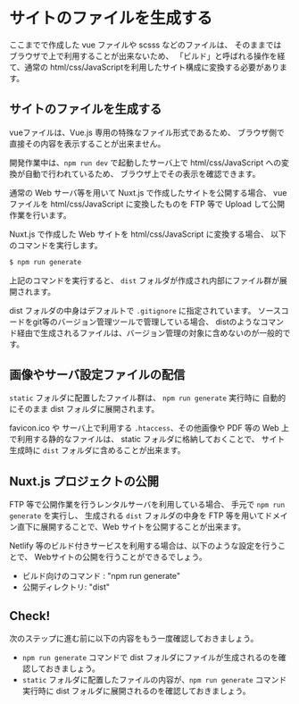 # サイトのファイルを生成する

ここまでで作成した vue ファイルや scsss などのファイルは、
そのままでは ブラウザで上で利用することが出来ないため、
「ビルド」と呼ばれる操作を経て、通常の html/css/JavaScriptを利用したサイト構成に変換する必要があります。

## サイトのファイルを生成する

vueファイルは、Vue.js 専用の特殊なファイル形式であるため、
ブラウザ側で直接その内容を表示することが出来ません。

開発作業中は、`npm run dev` で起動したサーバ上で 
html/css/JavaScript への変換が自動で行われているため、
ブラウザ上でその表示を確認できます。

通常の Web サーバ等を用いて Nuxt.js で作成したサイトを公開する場合、
vue ファイルを html/css/JavaScript に変換したものを FTP 等で Upload して公開作業を行います。

Nuxt.js で作成した Web サイトを html/css/JavaScript に変換する場合、
以下のコマンドを実行します。

```bash
$ npm run generate
```

上記のコマンドを実行すると、 `dist` フォルダが作成され内部にファイル群が展開されます。

dist フォルダの中身はデフォルトで `.gitignore` に指定されています。
ソースコードをgit等のバージョン管理ツールで管理している場合、
distのようなコマンド経由で生成されるファイルは、バージョン管理の対象に含めないのが一般的です。

## 画像やサーバ設定ファイルの配信

`static` フォルダに配置したファイル群は、 `npm run generate` 実行時に
自動的にそのまま dist フォルダに展開されます。

favicon.ico や サーバ上で利用する `.htaccess`、その他画像や PDF 等の Web 上で利用する静的なファイルは、
static フォルダに格納しておくことで、 サイト生成時に `dist` フォルダに含めることが出来ます。

## Nuxt.js プロジェクトの公開

FTP 等で公開作業を行うレンタルサーバを利用している場合、
手元で `npm run generate` を実行し、 生成される `dist` フォルダの中身を
FTP 等を用いてドメイン直下に展開することで、Web サイトを公開することが出来ます。

Netlify 等のビルド付きサービスを利用する場合は、以下のような設定を行うことで、
Webサイトの公開を行うことができるでしょう。

- ビルド向けのコマンド : "npm run generate" 
- 公開ディレクトリ: "dist" 

## Check! 

次のステップに進む前に以下の内容をもう一度確認しておきましょう。

- `npm run generate` コマンドで dist フォルダにファイルが生成されるのを確認しておきましょう。
- `static` フォルダに配置したファイルの内容が、`npm run generate` コマンド実行時に dist フォルダに展開されるのを確認しておきましょう。
